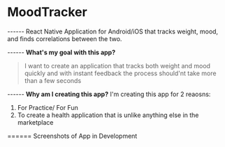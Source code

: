 # MoodTracker
------ React Native Application for Android/iOS that tracks weight, mood, and finds correlations between the two.

------ __What's my goal with this app?__
> I want to create an application that tracks both weight and mood quickly and with instant feedback
> the process should'nt take more than a few seconds

------ __Why am I creating this app?__
I'm creating this app for 2 reaosns: 
  1. For Practice/ For Fun
  2. To create a health application that is unlike anything else in the marketplace
  
====== Screenshots of App in Development
